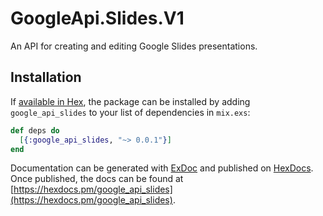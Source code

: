 # GoogleApi.Slides.V1

An API for creating and editing Google Slides presentations.

## Installation

If [available in Hex](https://hex.pm/docs/publish), the package can be installed
by adding `google_api_slides` to your list of dependencies in `mix.exs`:

```elixir
def deps do
  [{:google_api_slides, "~> 0.0.1"}]
end
```

Documentation can be generated with [ExDoc](https://github.com/elixir-lang/ex_doc)
and published on [HexDocs](https://hexdocs.pm). Once published, the docs can
be found at [https://hexdocs.pm/google_api_slides](https://hexdocs.pm/google_api_slides).

